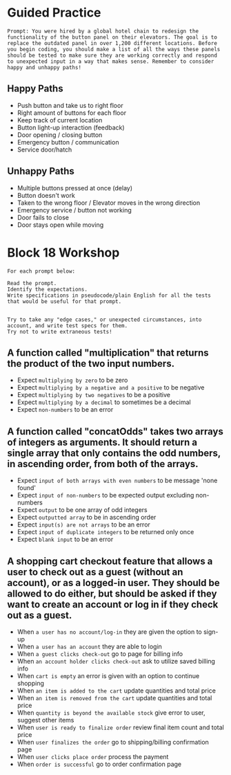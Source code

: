 # Guided Practice
```
Prompt: You were hired by a global hotel chain to redesign the functionality of the button panel on their elevators. The goal is to replace the outdated panel in over 1,200 different locations. Before you begin coding, you should make a list of all the ways these panels should be tested to make sure they are working correctly and respond to unexpected input in a way that makes sense. Remember to consider happy and unhappy paths!
```

## Happy Paths
- Push button and take us to right floor
- Right amount of buttons for each floor
- Keep track of current location
- Button light-up interaction (feedback)
- Door opening / closing button
- Emergency button / communication
- Service door/hatch


## Unhappy Paths
- Multiple buttons pressed at once (delay)
- Button doesn't work
- Taken to the wrong floor / Elevator moves in the wrong direction
- Emergency service / button not working
- Door fails to close
- Door stays open while moving


# Block 18 Workshop
```
For each prompt below: 

Read the prompt.
Identify the expectations.
Write specifications in pseudocode/plain English for all the tests that would be useful for that prompt.


Try to take any "edge cases," or unexpected circumstances, into account, and write test specs for them.
Try not to write extraneous tests!
```

## A function called "multiplication" that returns the product of the two input numbers.
- Expect `multiplying by zero` to be zero
- Expect `multiplying by a negative and a positive` to be negative
- Expect `multiplying by two negatives` to be a positive
- Expect `multiplying by a decimal` to sometimes be a decimal
- Expect `non-numbers` to be an error

## A function called "concatOdds" takes two arrays of integers as arguments. It should return a single array that only contains the odd numbers, in ascending order, from both of the arrays.
- Expect `input of both arrays with even numbers` to be message 'none found'
- Expect `input of non-numbers` to be expected output excluding non-numbers
- Expect `output` to be one array of odd integers
- Expect `outputted array` to be in ascending order
- Expect `input(s) are not arrays` to be an error
- Expect `input of duplicate integers` to be returned only once
- Expect `blank input` to be an error

## A shopping cart checkout feature that allows a user to check out as a guest (without an account), or as a logged-in user. They should be allowed to do either, but should be asked if they want to create an account or log in if they check out as a guest.
- When `a user has no account/log-in` they are given the option to sign-up
- When `a user has an account` they are able to login
- When `a guest clicks check-out` go to page for billing info
- When `an account holder clicks check-out` ask to utilize saved billing info
- When `cart is empty` an error is given with an option to continue shopping
- When `an item is added to the cart` update quantities and total price
- When `an item is removed from the cart` update quantities and total price
- When `quantity is beyond the available stock` give error to user, suggest other items
- When `user is ready to finalize order` review final item count and total price
- When `user finalizes the order` go to shipping/billing confirmation page
- When `user clicks place order` process the payment
- When `order is successful` go to order confirmation page

